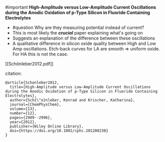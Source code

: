 #important 
**High-Amplitude versus Low-Amplitude Current
Oscillations during the Anodic Oxidation of p-Type Silicon
in Fluoride Containing Electrolytes**

* #question Why are they measuring potential instead of current?
* This is most likely the ___crucial___ paper explaining what's going on
* Suggests an explanation of the difference between these oscillations
* A qualitative difference in silicon oxide quality between High and Low Amp oscillations. Etch-back curves for LA are smooth => uniform oxide. For HA this is not the case.  

[[Schönleber2012.pdf]]

citation:
```
@article{Schonleber2012,
  title={High-Amplitude versus Low-Amplitude Current Oscillations during the Anodic Oxidation of p-Type Silicon in Fluoride Containing Electrolytes},
  author={Sch{\"o}nleber, Konrad and Krischer, Katharina},
  journal={ChemPhysChem},
  volume={13},
  number={12},
  pages={2989--2996},
  year={2012},
  publisher={Wiley Online Library},
  doi={https://doi.org/10.1002/cphc.201200230}
}
```